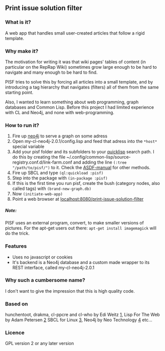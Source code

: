 Print issue solution filter
------------------------

### What is it?
A web app that handles small user-created articles that follow a rigid
template.

### Why make it?
The motivation for writing it was that wiki pages' tables of content (in particular on
the RepRap Wiki) sometimes grow large enough to be hard to navigate and many
enough to be hard to find. 

PISF tries
to solve this by forcing all articles into a small template, and by introducing a tag hierarchy
that navigates (filters) all of them from the same starting point.

Also, I wanted to learn something about web programming, graph databases and
Common Lisp. Before this project I had limited experience with CL and Neo4j,
and none with web-programming.

### How to run it?
 1. Fire up [neo4j](http://www.neo4j.org/) to serve a graph on some adress
 2. Open my-cl-neo4j-2.0.1/config.lisp and feed that adress into the ```*host*``` special variable
 3. Add your pisf folder and its subfolders to your [quicklisp](http://www.quicklisp.org/beta/) search path. I do this by creating the file ~/.config/common-lisp/source-registry.conf.d/link-farm.conf and adding the line ```(:tree "/path/to/pisf/")``` to it. Check the [ASDF-manual](http://common-lisp.net/project/asdf/asdf.html#Configuring-ASDF-to-find-your-systems) for other methods.
 4. Fire up SBCL and type ```(ql:quickload :pisf)```
 5. Step into the package with ```(in-package :pisf)```
 6. If this is the first time you run pisf, create the bush (category nodes, also called tags) with ```(brand-new-graph.db)```
 7. Now ```(initiate-web-app)```
 8. Point a web browser at [localhost:8080/print-issue-solution-filter](http://localhost:8080/print-issue-solution-filter)

##### Note:
PISF uses an external program, convert, to make smaller versions of pictures.
For the apt-get users out there: ```apt-get install imagemagick``` will do the
trick.

### Features
 * Uses no javascript or cookies
 * It's backend is a Neo4j database and a custom made wrapper to its REST interface, called my-cl-neo4j-2.0.1

### Why such a cumbersome name? 
I don't want to give the impression that this is
high quality code. 

### Based on
hunchentoot, drakma, cl-ppcre and cl-who by Edi Weitz [1](http://weitz.de/),
Lisp For The Web by Adam Petersen [2](http://www.adampetersen.se/articles/lispweb.htm)
SBCL for Linux [3](http://sbcl.org/),
Neo4j by Neo Technology [4](http://www.neo4j.org/)
etc...

### Licence
GPL version 2 or any later version
